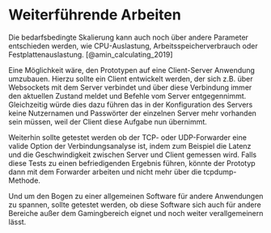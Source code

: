# Weiterführende Arbeiten

Die bedarfsbedingte Skalierung kann auch noch über andere Parameter entschieden werden, wie CPU-Auslastung, Arbeitsspeicherverbrauch oder Festplattenauslastung. [@amin_calculating_2019]

Eine Möglichkeit wäre, den Prototypen auf eine Client-Server Anwendung umzubauen. Hierzu sollte ein Client entwickelt werden, der sich z.B. über Websockets mit dem Server verbindet und über diese Verbindung immer den aktuellen Zustand meldet und Befehle vom Server entgegennimmt. Gleichzeitig würde dies dazu führen das in der Konfiguration des Servers keine Nutzernamen und Passwörter der einzelnen Server mehr vorhanden sein müssen, weil der Client diese Aufgabe nun übernimmt.

Weiterhin sollte getestet werden ob der TCP- oder UDP-Forwarder eine valide Option der Verbindungsanalyse ist, indem zum Beispiel die Latenz und die Geschwindigkeit zwischen Server und Client gemessen wird. Falls diese Tests zu einen befriedigenden Ergebnis führen, könnte der Prototyp dann mit dem Forwarder arbeiten und nicht mehr über die tcpdump-Methode.

Und um den Bogen zu einer allgemeinen Software für andere Anwendungen zu spannen, sollte getestet werden, ob diese Software sich auch für andere Bereiche außer dem Gamingbereich eignet und noch weiter verallgemeinern lässt.


